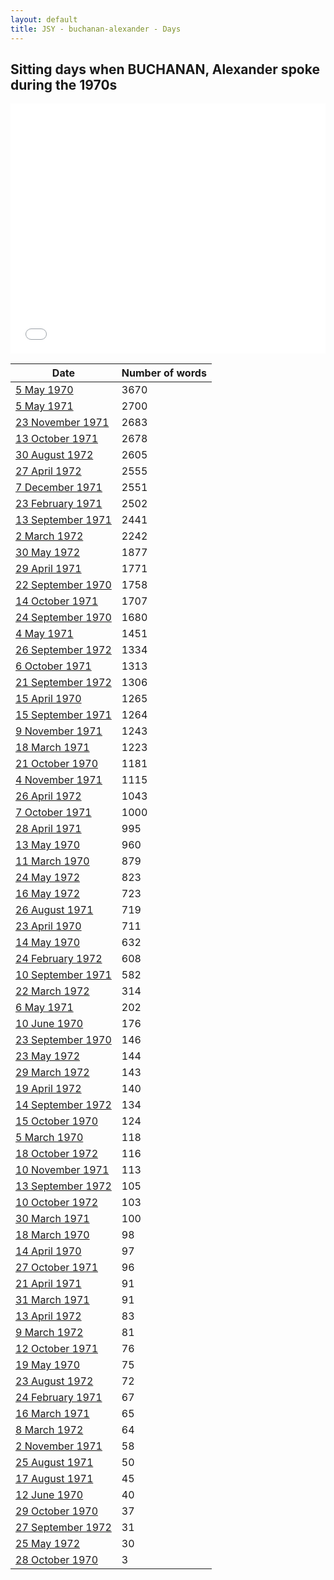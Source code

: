 ```yaml
---
layout: default
title: JSY - buchanan-alexander - Days
---
```

## Sitting days when BUCHANAN, Alexander spoke during the 1970s

<iframe width="100%" height="400" frameborder="0" scrolling="no" src="//plot.ly/~wragge/1237.embed"></iframe>

| Date | Number of words |
|--------------|----------------|
|[5 May 1970](https://historichansard.net/hofreps/1970/19700505_reps_27_hor67/)|3670|
|[5 May 1971](https://historichansard.net/hofreps/1971/19710505_reps_27_hor72/)|2700|
|[23 November 1971](https://historichansard.net/hofreps/1971/19711123_reps_27_hor75/)|2683|
|[13 October 1971](https://historichansard.net/hofreps/1971/19711013_reps_27_hor74/)|2678|
|[30 August 1972](https://historichansard.net/hofreps/1972/19720830_reps_27_hor79/)|2605|
|[27 April 1972](https://historichansard.net/hofreps/1972/19720427_reps_27_hor77/)|2555|
|[7 December 1971](https://historichansard.net/hofreps/1971/19711207_reps_27_hor75/)|2551|
|[23 February 1971](https://historichansard.net/hofreps/1971/19710223_reps_27_hor71/)|2502|
|[13 September 1971](https://historichansard.net/hofreps/1971/19710913_reps_27_hor73/)|2441|
|[2 March 1972](https://historichansard.net/hofreps/1972/19720302_reps_27_hor76/)|2242|
|[30 May 1972](https://historichansard.net/hofreps/1972/19720530_reps_27_hor78/)|1877|
|[29 April 1971](https://historichansard.net/hofreps/1971/19710429_reps_27_hor72/)|1771|
|[22 September 1970](https://historichansard.net/hofreps/1970/19700922_reps_27_hor69/)|1758|
|[14 October 1971](https://historichansard.net/hofreps/1971/19711014_reps_27_hor74/)|1707|
|[24 September 1970](https://historichansard.net/hofreps/1970/19700924_reps_27_hor69/)|1680|
|[4 May 1971](https://historichansard.net/hofreps/1971/19710504_reps_27_hor72/)|1451|
|[26 September 1972](https://historichansard.net/hofreps/1972/19720926_reps_27_hor80/)|1334|
|[6 October 1971](https://historichansard.net/hofreps/1971/19711006_reps_27_hor74/)|1313|
|[21 September 1972](https://historichansard.net/hofreps/1972/19720921_reps_27_hor80/)|1306|
|[15 April 1970](https://historichansard.net/hofreps/1970/19700415_reps_27_hor66/)|1265|
|[15 September 1971](https://historichansard.net/hofreps/1971/19710915_reps_27_hor73/)|1264|
|[9 November 1971](https://historichansard.net/hofreps/1971/19711109_reps_27_hor75/)|1243|
|[18 March 1971](https://historichansard.net/hofreps/1971/19710318_reps_27_hor71/)|1223|
|[21 October 1970](https://historichansard.net/hofreps/1970/19701021_reps_27_hor70/)|1181|
|[4 November 1971](https://historichansard.net/hofreps/1971/19711104_reps_27_hor74/)|1115|
|[26 April 1972](https://historichansard.net/hofreps/1972/19720426_reps_27_hor77/)|1043|
|[7 October 1971](https://historichansard.net/hofreps/1971/19711007_reps_27_hor74/)|1000|
|[28 April 1971](https://historichansard.net/hofreps/1971/19710428_reps_27_hor72/)|995|
|[13 May 1970](https://historichansard.net/hofreps/1970/19700513_reps_27_hor67/)|960|
|[11 March 1970](https://historichansard.net/hofreps/1970/19700311_reps_27_hor66/)|879|
|[24 May 1972](https://historichansard.net/hofreps/1972/19720524_reps_27_hor78/)|823|
|[16 May 1972](https://historichansard.net/hofreps/1972/19720516_reps_27_hor78/)|723|
|[26 August 1971](https://historichansard.net/hofreps/1971/19710826_reps_27_hor73/)|719|
|[23 April 1970](https://historichansard.net/hofreps/1970/19700423_reps_27_hor67/)|711|
|[14 May 1970](https://historichansard.net/hofreps/1970/19700514_reps_27_hor67/)|632|
|[24 February 1972](https://historichansard.net/hofreps/1972/19720224_reps_27_hor76/)|608|
|[10 September 1971](https://historichansard.net/hofreps/1971/19710910_reps_27_hor73/)|582|
|[22 March 1972](https://historichansard.net/hofreps/1972/19720322_reps_27_hor76/)|314|
|[6 May 1971](https://historichansard.net/hofreps/1971/19710506_reps_27_hor72/)|202|
|[10 June 1970](https://historichansard.net/hofreps/1970/19700610_reps_27_hor68/)|176|
|[23 September 1970](https://historichansard.net/hofreps/1970/19700923_reps_27_hor69/)|146|
|[23 May 1972](https://historichansard.net/hofreps/1972/19720523_reps_27_hor78/)|144|
|[29 March 1972](https://historichansard.net/hofreps/1972/19720329_reps_27_hor77/)|143|
|[19 April 1972](https://historichansard.net/hofreps/1972/19720419_reps_27_hor77/)|140|
|[14 September 1972](https://historichansard.net/hofreps/1972/19720914_reps_27_hor80/)|134|
|[15 October 1970](https://historichansard.net/hofreps/1970/19701015_reps_27_hor70/)|124|
|[5 March 1970](https://historichansard.net/hofreps/1970/19700305_reps_27_hor66/)|118|
|[18 October 1972](https://historichansard.net/hofreps/1972/19721018_reps_27_hor81/)|116|
|[10 November 1971](https://historichansard.net/hofreps/1971/19711110_reps_27_hor75/)|113|
|[13 September 1972](https://historichansard.net/hofreps/1972/19720913_reps_27_hor80/)|105|
|[10 October 1972](https://historichansard.net/hofreps/1972/19721010_reps_27_hor81/)|103|
|[30 March 1971](https://historichansard.net/hofreps/1971/19710330_reps_27_hor71/)|100|
|[18 March 1970](https://historichansard.net/hofreps/1970/19700318_reps_27_hor66/)|98|
|[14 April 1970](https://historichansard.net/hofreps/1970/19700414_reps_27_hor66/)|97|
|[27 October 1971](https://historichansard.net/hofreps/1971/19711027_reps_27_hor74/)|96|
|[21 April 1971](https://historichansard.net/hofreps/1971/19710421_reps_27_hor72/)|91|
|[31 March 1971](https://historichansard.net/hofreps/1971/19710331_reps_27_hor71/)|91|
|[13 April 1972](https://historichansard.net/hofreps/1972/19720413_reps_27_hor77/)|83|
|[9 March 1972](https://historichansard.net/hofreps/1972/19720309_reps_27_hor76/)|81|
|[12 October 1971](https://historichansard.net/hofreps/1971/19711012_reps_27_hor74/)|76|
|[19 May 1970](https://historichansard.net/hofreps/1970/19700519_reps_27_hor67/)|75|
|[23 August 1972](https://historichansard.net/hofreps/1972/19720823_reps_27_hor79/)|72|
|[24 February 1971](https://historichansard.net/hofreps/1971/19710224_reps_27_hor71/)|67|
|[16 March 1971](https://historichansard.net/hofreps/1971/19710316_reps_27_hor71/)|65|
|[8 March 1972](https://historichansard.net/hofreps/1972/19720308_reps_27_hor76/)|64|
|[2 November 1971](https://historichansard.net/hofreps/1971/19711102_reps_27_hor74/)|58|
|[25 August 1971](https://historichansard.net/hofreps/1971/19710825_reps_27_hor73/)|50|
|[17 August 1971](https://historichansard.net/hofreps/1971/19710817_reps_27_hor73/)|45|
|[12 June 1970](https://historichansard.net/hofreps/1970/19700612_reps_27_hor68/)|40|
|[29 October 1970](https://historichansard.net/hofreps/1970/19701029_reps_27_hor70/)|37|
|[27 September 1972](https://historichansard.net/hofreps/1972/19720927_reps_27_hor80/)|31|
|[25 May 1972](https://historichansard.net/hofreps/1972/19720525_reps_27_hor78/)|30|
|[28 October 1970](https://historichansard.net/hofreps/1970/19701028_reps_27_hor70/)|3|

